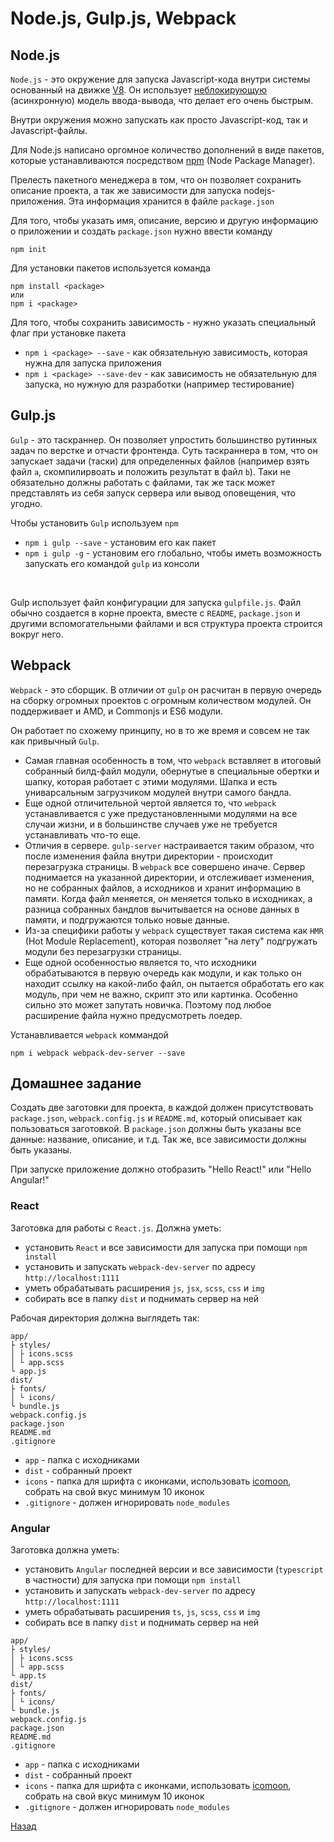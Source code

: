 # Node.js, Gulp.js, Webpack

## Node.js
`Node.js` - это окружение для запуска Javascript-кода внутри системы основанный на движке [V8](https://developers.google.com/v8/). Он использует [неблокирующую](https://en.wikipedia.org/wiki/Asynchronous_I/O) (асинхронную) модель ввода-вывода, что делает его очень быстрым.
<br>

Внутри окружения можно запускать как просто Javascript-код, так и Javascript-файлы.
<br>

Для Node.js написано оргомное количество дополнений в виде пакетов, которые устанавливаются посредством [npm](https://www.npmjs.com/) (Node Package Manager).
<br>

Прелесть пакетного менеджера в том, что он позволяет сохранить описание проекта, а так же зависимости для запуска nodejs-приложения. Эта информация хранится в файле `package.json`
<br>

Для того, чтобы указать имя, описание, версию и другую информацию о приложении и создать `package.json` нужно ввести команду
```
npm init
```
Для установки пакетов используется команда
```
npm install <package>
или
npm i <package>
```

Для того, чтобы сохранить зависимость - нужно указать специальный флаг при установке пакета
- `npm i <package> --save` - как обязательную зависимость, которая нужна для запуска приложения
- `npm i <package> --save-dev` - как зависимость не обязательную для запуска, но нужную для разработки (например тестирование)

## Gulp.js
`Gulp` - это таскраннер. Он позволяет упростить большинство рутинных задач по верстке и отчасти фронтенда. Суть таскраннера в том, что он запускает задачи (таски) для определенных файлов (например взять файл `a`, скомпилирвоать и положить результат в файл `b`). Таки не обязательно должны работать с файлами, так же таск может представлять из себя запуск сервера или вывод оповещения, что угодно.
<br>

Чтобы установить `Gulp` используем `npm`
- `npm i gulp --save` - установим его как пакет
- `npm i gulp -g` - установим его глобально, чтобы иметь возможность запускать его командой `gulp` из консоли
<br>

Gulp использует файл конфигурации для запуска `gulpfile.js`. Файл обычно создается в корне проекта, вместе с `README`, `package.json` и другими вспомогательными файлами и вся структура проекта строится вокруг него.

## Webpack
`Webpack` - это сборщик. В отличии от `gulp` он расчитан в первую очередь на сборку огромных проектов с огромным количеством модулей. Он поддерживает и AMD, и Commonjs и ES6 модули.
<br>

Он работает по схожему принципу, но в то же время и совсем не так как привычный `Gulp`.
- Самая главная особенность в том, что `webpack` вставляет в итоговый собранный билд-файл модули, обернутые в специальные обертки и шапку, которая работает с этими модулями. Шапка и есть униварсальным загрузчиком модулей внутри самого бандла.
- Еще одной отличительной чертой является то, что `webpack` устанавливается с уже предустановленными модулями на все случаи жизни, и в большинстве случаев уже не требуется устанавливать что-то еще.
- Отличия в сервере. `gulp-server` настраивается таким образом, что после изменения файла внутри директории - происходит перезагрузка страницы. В `webpack` все совершено иначе. Сервер поднимается на указанной директории, и отслеживает изменения, но не собранных файлов, а исходников и хранит информацию в памяти. Когда файл меняется, он меняется только в исходниках, а разница собранных бандлов вычитывается на основе данных в памяти, и подгружаются только новые данные.
- Из-за специфики работы у `webpack` существует такая система как `HMR` (Hot Module Replacement), которая позволяет "на лету" подгружать модули без перезагрузки страницы.
- Еще одной особенностью является то, что исходники обрабатываются в первую очередь как модули, и как только он находит ссылку на какой-либо файл, он пытается обработать его как модуль, при чем не важно, скрипт это или картинка. Особенно сильно это может запутать новичка. Поэтому под любое расширение файла нужно предусмотреть лоедер.

Устанавливается `webpack` коммандой
```
npm i webpack webpack-dev-server --save
```

## Домашнее задание

Создать две заготовки для проекта, в каждой должен присутствовать `package.json`, `webpack.config.js` и `README.md`, который описывает как пользоваться заготовкой. В `package.json` должны быть указаны все данные: название, описание, и т.д. Так же, все зависимости должны быть указаны.
<br>

При запуске приложение должно отобразить "Hello React!" или "Hello Angular!"

### React
Заготовка для работы с `React.js`. Должна уметь:

- установить `React` и все зависимости для запуска при помощи `npm install`
- установить и запускать `webpack-dev-server` по адресу `http://localhost:1111`
- уметь обрабатывать расширения `js`, `jsx`, `scss`, `css` и `img`
- собирать все в папку `dist` и поднимать сервер на ней

Рабочая директория должна выглядеть так:
```
app/
├ styles/
│ ├ icons.scss
│ └ app.scss
└ app.js
dist/
├ fonts/
│ └ icons/
└ bundle.js
webpack.config.js
package.json
README.md
.gitignore
```
- `app` - папка с исходниками
- `dist` - собранный проект
- `icons` - папка для шрифта с иконками, использовать [icomoon](https://icomoon.io/app/#/select), собрать на свой вкус минимум 10 иконок
- `.gitignore` - должен игнорировать `node_modules`

### Angular
Заготовка должна уметь:

- установить `Angular` последней версии и все зависимости (`typescript` в частности) для запуска при помощи `npm install`
- установить и запускать `webpack-dev-server` по адресу `http://localhost:1111`
- уметь обрабатывать расширения `ts`, `js`, `scss`, `css` и `img`
- собирать все в папку `dist` и поднимать сервер на ней

```
app/
├ styles/
│ ├ icons.scss
│ └ app.scss
└ app.ts
dist/
├ fonts/
│ └ icons/
└ bundle.js
webpack.config.js
package.json
README.md
.gitignore
```
- `app` - папка с исходниками
- `dist` - собранный проект
- `icons` - папка для шрифта с иконками, использовать [icomoon](https://icomoon.io/app/#/select), собрать на свой вкус минимум 10 иконок
- `.gitignore` - должен игнорировать `node_modules`


[Назад](https://github.com/inkorcoder/js-grow-up)